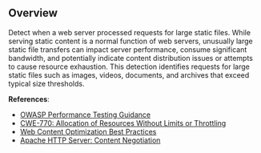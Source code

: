 ## Overview

Detect when a web server processed requests for large static files. While serving static content is a normal function of web servers, unusually large static file transfers can impact server performance, consume significant bandwidth, and potentially indicate content distribution issues or attempts to cause resource exhaustion. This detection identifies requests for large static files such as images, videos, documents, and archives that exceed typical size thresholds.

**References**:
- [OWASP Performance Testing Guidance](https://owasp.org/www-project-web-security-testing-guide/latest/4-Web_Application_Security_Testing/10-Business_Logic_Testing/07-Test_Defenses_Against_Application_Misuse)
- [CWE-770: Allocation of Resources Without Limits or Throttling](https://cwe.mitre.org/data/definitions/770.html)
- [Web Content Optimization Best Practices](https://developers.google.com/speed/docs/insights/OptimizeImages)
- [Apache HTTP Server: Content Negotiation](https://httpd.apache.org/docs/2.4/content-negotiation.html) 